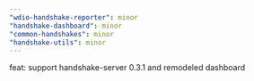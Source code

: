 ```yaml
---
"wdio-handshake-reporter": minor
"handshake-dashboard": minor
"common-handshakes": minor
"handshake-utils": minor
---
```


feat: support handshake-server 0.3.1 and remodeled dashboard
